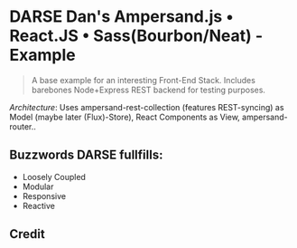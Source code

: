# DARSE Dan's Ampersand.js • React.JS • Sass(Bourbon/Neat) - Example

> A base example for an interesting Front-End Stack. 
> Includes barebones Node+Express REST backend for testing purposes.

*Architecture*: Uses ampersand-rest-collection (features REST-syncing) as Model (maybe later (Flux)-Store), React Components as View, ampersand-router..


## Buzzwords DARSE fullfills:
* Loosely Coupled
* Modular
* Responsive
* Reactive

## Credit


